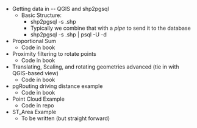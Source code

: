 * Getting data in -- QGIS and shp2pgsql
	* Basic Structure:
		* shp2pgsql -s <CRS> <name>.shp <tablename>
		* Typically we combine that with a _pipe_ to send it to the database
		* shp2pgsql -s <CRS> <name>.shp <tablename> | psql -U <user> -d <database>
* Proportional Sum
	* Code in book
* Proximity filtering to rotate points
	* Code in book
* Translating, Scaling, and rotating geometries advanced (tie in with QGIS-based view)
	* Code in book
* pgRouting driving distance example
	* Code in book
* Point Cloud Example
	* Code in repo
* ST_Area Example
	* To be written (but straight forward)
